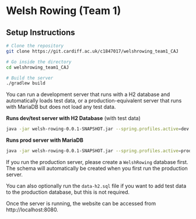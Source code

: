 # Welsh Rowing (Team 1)

## Setup Instructions

```bash
# Clone the repository
git clone https://git.cardiff.ac.uk/c1847017/welshrowing_team1_CAJ

# Go inside the directory
cd welshrowing_team1_CAJ

# Build the server
./gradlew build
```

You can run a development server that runs with a H2 database and automatically loads test data, or a production-equivalent server that runs with MariaDB but does not load any test data.

**Runs dev/test server with H2 Database** (with test data)
```bash
java -jar welsh-rowing-0.0.1-SNAPSHOT.jar --spring.profiles.active=dev
```

**Runs prod server with MariaDB**
```bash
java -jar welsh-rowing-0.0.1-SNAPSHOT.jar --spring.profiles.active=prod
```

If you run the production server, please create a `WelshRowing` database first. The schema will automatically be created when you first run the production server.

You can also optionally run the `data-h2.sql` file if you want to add test data to the production database, but this is not required.

Once the server is running, the website can be accessed from http://localhost:8080.
